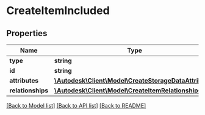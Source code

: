 # CreateItemIncluded

## Properties
Name | Type | Description | Notes
------------ | ------------- | ------------- | -------------
**type** | **string** |  | 
**id** | **string** |  | 
**attributes** | [**\Autodesk\Client\Model\CreateStorageDataAttributes**](CreateStorageDataAttributes.md) |  | [optional] 
**relationships** | [**\Autodesk\Client\Model\CreateItemRelationships**](CreateItemRelationships.md) |  | [optional] 

[[Back to Model list]](../README.md#documentation-for-models) [[Back to API list]](../README.md#documentation-for-api-endpoints) [[Back to README]](../README.md)


